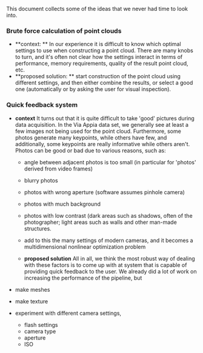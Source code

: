


This document collects some of the ideas that we never had time to look into.

### Brute force calculation of point clouds
* **context: ** In our experience it is difficult to know which optimal settings to use when constructing a point cloud. There are many knobs to turn, and it's often not clear how the settings interact in terms of performance, memory requirements, quality of the result point cloud, etc.
* **proposed solution: ** start construction of the point cloud using different settings, and then either combine the results, or select a good one (automatically or by asking the user for visual inspection).



### Quick feedback system
* **context** It turns out that it is quite difficult to take 'good' pictures during data acquisition. In the Via Appia data set, we generally see at least a few images not being used for the point cloud. Furthermore, some photos generate many keypoints, while others have few, and additionally, some keypoints are really informative while others aren't. Photos can be good or bad due to various reasons, such as:

    * angle between adjacent photos is too small (in particular for 'photos' derived from video frames)
    * blurry photos
    * photos with wrong aperture (software assumes pinhole camera)
    * photos with much background
    * photos with low contrast (dark areas such as shadows, often of the photographer; light areas such as walls and other man-made structures.
    * add to this the many settings of modern cameras, and it becomes a multidimensional nonlinear optimization problem
 
   * **proposed solution** All in all, we think the most robust way of dealing with these factors is to come up with at system that is capable of providing quick feedback to the user. We already did a lot of work on increasing the performance of the pipeline, but 


* make meshes 
* make texture
* experiment with different camera settings, 
  * flash settings
  * camera type
  * aperture
  * ISO

